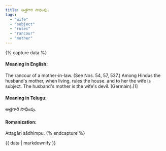 ```yaml
---
title: అత్తగారి సాధింపు.
tags:
  - "wife"
  - "subject"
  - "rules"
  - "rancour"
  - "mother"
---
```


{% capture data %}
#### Meaning in English:
The rancour of a mother-in-law.
(See Nos. 54, 57, 537.)
Among Hindus the husband's mother, when living, rules the house. and to her the wife is subject.
The husband's mother is the wife's devil. (Germain).[1]

#### Meaning in Telugu:
అత్తగారి సాధింపు.

#### Romanization:
Attagāri sādhimpu.
{% endcapture %}

{{ data | markdownify }}


